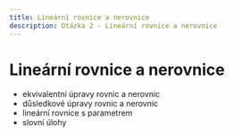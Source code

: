 ```yaml
---
title: Lineární rovnice a nerovnice
description: Otázka 2 - Lineární rovnice a nerovnice
---
```


# **Lineární rovnice a nerovnice**

- ekvivalentní úpravy rovnic a nerovnic
- důsledkové úpravy rovnic a nerovnic
- lineární rovnice s parametrem
- slovní úlohy
